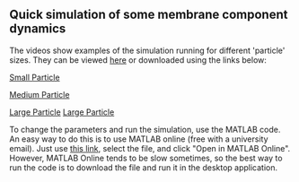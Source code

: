 ## Quick simulation of some membrane component dynamics

The videos show examples of the simulation running for different 'particle' sizes. They can be viewed [here](https://cszego.github.io/membranesim/) or downloaded using the links below:

[Small Particle](small_particle.mp4)

[Medium Particle](medium_particle.mp4)

[Large Particle](large_particle.mp4)
[Large Particle](https://github.com/cszego/membranesim/raw/refs/heads/main/large_particle.mp4)

To change the parameters and run the simulation, use the MATLAB code. An easy way to do this is to use MATLAB online (free with a university email). Just use [this link](https://drive.mathworks.com/sharing/995980bb-b4d8-4401-8466-fbdeb4c1645a), select the file, and click "Open in MATLAB Online". However, MATLAB Online tends to be slow sometimes, so the best way to run the code is to download the file and run it in the desktop application. 
